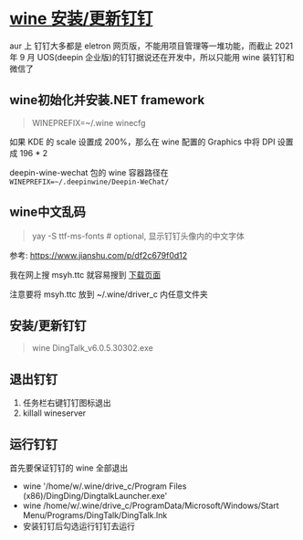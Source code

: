 # [wine 安装/更新钉钉](/category/archlinux/wine_dingtalk.md)

aur 上 钉钉大多都是 eletron 网页版，不能用项目管理等一堆功能，而截止 2021 年 9 月 UOS(deepin 企业版)的钉钉据说还在开发中，所以只能用 wine 装钉钉和微信了

## wine初始化并安装.NET framework

> WINEPREFIX=~/.wine winecfg

如果 KDE 的 scale 设置成 200%，那么在 wine 配置的 Graphics 中将 DPI 设置成 196 * 2

deepin-wine-wechat 包的 wine 容器路径在 `WINEPREFIX=~/.deepinwine/Deepin-WeChat/`

## wine中文乱码

> yay -S ttf-ms-fonts # optional, 显示钉钉头像内的中文字体

参考: <https://www.jianshu.com/p/df2c679f0d12>

我在网上搜 msyh.ttc 就容易搜到 [下载页面](https://github.com/owent-utils/font/tree/master/%E5%BE%AE%E8%BD%AF%E9%9B%85%E9%BB%91)

注意要将 msyh.ttc 放到 ~/.wine/driver_c 内任意文件夹

## 安装/更新钉钉

> wine DingTalk_v6.0.5.30302.exe

## 退出钉钉

1. 任务栏右键钉钉图标退出
2. killall wineserver

## 运行钉钉

首先要保证钉钉的 wine 全部退出

- wine '/home/w/.wine/drive_c/Program Files (x86)/DingDing/DingtalkLauncher.exe'
- wine /home/w/.wine/drive_c/ProgramData/Microsoft/Windows/Start Menu/Programs/DingTalk/DingTalk.lnk
- 安装钉钉后勾选运行钉钉去运行
